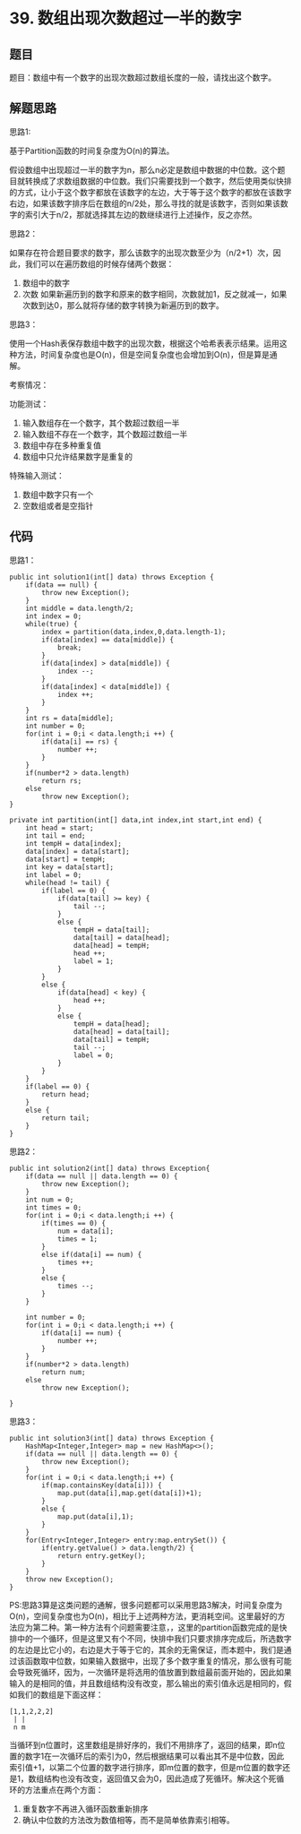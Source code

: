 # 39. 数组出现次数超过一半的数字

## 题目

题目：数组中有一个数字的出现次数超过数组长度的一般，请找出这个数字。

## 解题思路

思路1:

基于Partition函数的时间复杂度为O(n)的算法。

假设数组中出现超过一半的数字为n，那么n必定是数组中数据的中位数。这个题目就转换成了求数组数据的中位数。我们只需要找到一个数字，然后使用类似快排的方式，让小于这个数字都放在该数字的左边，大于等于这个数字的都放在该数字右边，如果该数字排序后在数组的n/2处，那么寻找的就是该数字，否则如果该数字的索引大于n/2，那就选择其左边的数继续进行上述操作，反之亦然。

思路2：

如果存在符合题目要求的数字，那么该数字的出现次数至少为（n/2+1）次，因此，我们可以在遍历数组的时候存储两个数据：
1. 数组中的数字
2. 次数
如果新遍历到的数字和原来的数字相同，次数就加1，反之就减一，如果次数到达0，那么就将存储的数字转换为新遍历到的数字。

思路3：

使用一个Hash表保存数组中数字的出现次数，根据这个哈希表表示结果。运用这种方法，时间复杂度也是O(n)，但是空间复杂度也会增加到O(n)，但是算是通解。

考察情况：

功能测试：
1. 输入数组存在一个数字，其个数超过数组一半
2. 输入数组不存在一个数字，其个数超过数组一半
3. 数组中存在多种重复值
4. 数组中只允许结果数字是重复的

特殊输入测试：
1. 数组中数字只有一个
2. 空数组或者是空指针

## 代码

思路1：

    public int solution1(int[] data) throws Exception {
		if(data == null) {
			throw new Exception();
		}
		int middle = data.length/2;
		int index = 0;
		while(true) {
			index = partition(data,index,0,data.length-1);
			if(data[index] == data[middle]) {
				break;
			}
			if(data[index] > data[middle]) {
				index --;
			}
			if(data[index] < data[middle]) {
				index ++;
			}
		}
		int rs = data[middle];
		int number = 0;
		for(int i = 0;i < data.length;i ++) {
			if(data[i] == rs) {
				number ++;
			}
		}
		if(number*2 > data.length)
			return rs;
		else 
			throw new Exception();
	}
	
	private int partition(int[] data,int index,int start,int end) {
		int head = start;
		int tail = end;
		int tempH = data[index];
		data[index] = data[start];
		data[start] = tempH;
		int key = data[start];
		int label = 0;
		while(head != tail) {
			if(label == 0) {
				if(data[tail] >= key) {
					tail --;
				}
				else {
					tempH = data[tail];
					data[tail] = data[head];
					data[head] = tempH;
					head ++;
					label = 1;
				}
			}
			else {
				if(data[head] < key) {
					head ++;
				}
				else {
					tempH = data[head];
					data[head] = data[tail];
					data[tail] = tempH;
					tail --;
					label = 0;
				}
			}
		}
		if(label == 0) {
			return head;
		}
		else {
			return tail;
		}
	}

思路2：

    public int solution2(int[] data) throws Exception{
		if(data == null || data.length == 0) {
			throw new Exception();
		}
		int num = 0;
		int times = 0;
		for(int i = 0;i < data.length;i ++) {
			if(times == 0) {
				num = data[i];
				times = 1;
			}
			else if(data[i] == num) {
				times ++;
			}
			else {
				times --;
			}
		}
		
		int number = 0;
		for(int i = 0;i < data.length;i ++) {
			if(data[i] == num) {
				number ++;
			}
		}
		if(number*2 > data.length)
			return num;
		else 
			throw new Exception();
		
	}

思路3：

	public int solution3(int[] data) throws Exception {
		HashMap<Integer,Integer> map = new HashMap<>();
		if(data == null || data.length == 0) {
			throw new Exception();
		}
		for(int i = 0;i < data.length;i ++) {
			if(map.containsKey(data[i])) {
				map.put(data[i],map.get(data[i])+1);
			}
			else {
				map.put(data[i],1);
			}
		}
		for(Entry<Integer,Integer> entry:map.entrySet()) {
			if(entry.getValue() > data.length/2) {
				return entry.getKey();
			}
		}
		throw new Exception();
	}

PS:思路3算是这类问题的通解，很多问题都可以采用思路3解决，时间复杂度为O(n)，空间复杂度也为O(n)，相比于上述两种方法，更消耗空间。这里最好的方法应为第二种。第一种方法有个问题需要注意，，这里的partition函数完成的是快排中的一个循环，但是这里又有个不同，快排中我们只要求排序完成后，所选数字的左边是比它小的，右边是大于等于它的，其余的无需保证，而本题中，我们是通过该函数取中位数，如果输入数据中，出现了多个数字重复的情况，那么很有可能会导致死循环，因为，一次循环是将选用的值放置到数组最前面开始的，因此如果输入的是相同的值，并且数组结构没有改变，那么输出的索引值永远是相同的，假如我们的数组是下面这样：

	[1,1,2,2,2]
	 | |
	 n m

当循环到n位置时，这里数组是排好序的，我们不用排序了，返回的结果，即n位置的数字1在一次循环后的索引为0，然后根据结果可以看出其不是中位数，因此索引值+1，以第二个位置的数字进行排序，即m位置的数字，但是m位置的数字还是1，数组结构也没有改变，返回值又会为0，因此造成了死循环。解决这个死循环的方法重点在两个方面：

1. 重复数字不再进入循环函数重新排序
2. 确认中位数的方法改为数值相等，而不是简单依靠索引相等。